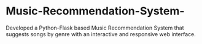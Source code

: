 # Music-Recommendation-System-
Developed a Python-Flask based Music Recommendation System that suggests songs by genre with an interactive and responsive web interface.
